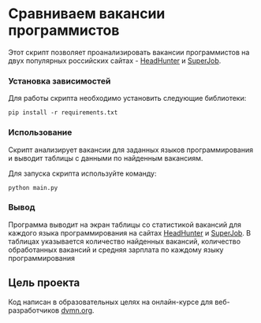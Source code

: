 # Сравниваем вакансии программистов
Этот скрипт позволяет проанализировать вакансии программистов на двух популярных российских сайтах - [HeadHunter](https://hh.ru/) и [SuperJob](https://www.superjob.ru/).


### Установка зависимостей
Для работы скрипта необходимо установить следующие библиотеки:

``` 
pip install -r requirements.txt
```
### Использование
Скрипт анализирует вакансии для заданных языков программирования и выводит таблицы с данными по найденным вакансиям.

Для запуска скрипта используйте команду:

```
python main.py
```
### Вывод
Программа выводит на экран таблицы со статистикой вакансий для каждого языка программирования на сайтах [HeadHunter](https://hh.ru/) и [SuperJob](https://www.superjob.ru/). В таблицах указывается количество найденных вакансий, количество обработанных вакансий и средняя зарплата по каждому языку программирования
## Цель проекта
Код написан в образовательных целях на онлайн-курсе для веб-разработчиков [dvmn.org](https://dvmn.org/).